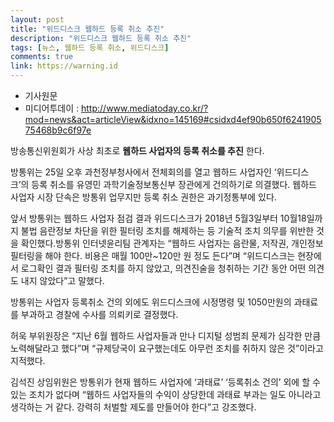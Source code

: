 ```yaml
---
layout: post
title: "위드디스크 웹하드 등록 취소 추진"
description: "위드디스크 웹하드 등록 취소 추진"
tags: [뉴스, 웹하드 등록 취소, 위드디스크]
comments: true
link: https://warning.id
---
```


* 기사원문
* 미디어투데이 : <http://www.mediatoday.co.kr/?mod=news&act=articleView&idxno=145169#csidxd4ef90b650f624190575468b9c6f97e>

방송통신위원회가 사상 최초로 **웹하드 사업자의 등록 취소를 추진** 한다.

방통위는 25일 오후 과천정부청사에서 전체회의를 열고 웹하드 사업자인 ‘위드디스크’의 등록 취소를 유영민 과학기술정보통신부 장관에게 건의하기로 의결했다. 웹하드 사업자 시장 단속은 방통위 업무지만 등록 취소 권한은 과기정통부에 있다.

앞서 방통위는 웹하드 사업자 점검 결과 위드디스크가 2018년 5월3일부터 10월18일까지 불법 음란정보 차단을 위한 필터링 조치를 해제하는 등 기술적 조치 의무를 위반한 것을 확인했다.방통위 인터넷윤리팀 관계자는 “웹하드 사업자는 음란물, 저작권, 개인정보 필터링을 해야 한다. 비용은 매월 100만~120만 원 정도 든다”며 “위드디스크는 현장에서 로그확인 결과 필터링 조치를 하지 않았고, 의견진술을 청취하는 기간 동안 어떤 의견도 내지 않았다”고 말했다.

방통위는 사업자 등록취소 건의 외에도 위드디스크에 시정명령 및 1050만원의 과태료를 부과하고 경찰에 수사를 의뢰키로 결정했다.

허욱 부위원장은 “지난 6월 웹하드 사업자들과 만나 디지털 성범죄 문제가 심각한 만큼 노력해달라고 했다”며 “규제당국이 요구했는데도 아무런 조치를 취하지 않은 것”이라고 지적했다.

김석진 상임위원은 방통위가 현재 웹하드 사업자에 ‘과태료’ ‘등록취소 건의’ 외에 할 수 있는 조치가 없다며 “웹하드 사업자들의 수익이 상당한데 과태료 부과는 일도 아니라고 생각하는 거 같다. 강력히 처벌할 제도를 만들어야 한다”고 강조했다.
